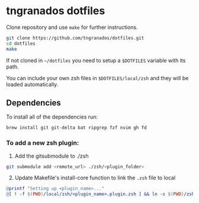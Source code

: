 # tngranados dotfiles

Clone repository and use `make` for further instructions.

```zsh
git clone https://github.com/tngranados/dotfiles.git
cd dotfiles
make
```

If not cloned in `~/dotfiles` you need to setup a `$DOTFILES` variable with its path.

You can include your own zsh files in `$DOTFILES/local/zsh` and they will be loaded automatically.

## Dependencies

To install all of the dependencies run:
```zsh
brew install git git-delta bat ripgrep fzf nvim gh fd
```

### To add a new zsh plugin:
1. Add the gitsubmodule to ./zsh
```zsh
git submodule add <remote_url> ./zsh/<plugin_folder>
```
2. Update Makefile's install-core function to link the `.zsh` file to local
```makefile
@printf "Setting up <plugin_name>..."
@[ ! -f $(PWD)/local/zsh/<plugin_name>.plugin.zsh ] && ln -s $(PWD)/zsh/<plugin_folder/<plugin_name>.plugin.zsh $(PWD)/local/zsh/<plugin_name>.plugin.zsh && printf "done\n" || printf "already done\n"
```

